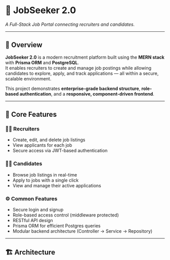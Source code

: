 # 💼 JobSeeker 2.0  
*A Full-Stack Job Portal connecting recruiters and candidates.*

---

## 🚀 Overview  
**JobSeeker 2.0** is a modern recruitment platform built using the **MERN stack** with **Prisma ORM** and **PostgreSQL**.  
It enables recruiters to create and manage job postings while allowing candidates to explore, apply, and track applications — all within a secure, scalable environment.

This project demonstrates **enterprise-grade backend structure**, **role-based authentication**, and a **responsive, component-driven frontend**.

---

## 🧩 Core Features  

### 👨‍💼 Recruiters  
- Create, edit, and delete job listings  
- View applicants for each job  
- Secure access via JWT-based authentication  

### 👨‍🎓 Candidates  
- Browse job listings in real-time  
- Apply to jobs with a single click  
- View and manage their active applications  

### ⚙️ Common Features  
- Secure login and signup  
- Role-based access control (middleware protected)  
- RESTful API design  
- Prisma ORM for efficient Postgres queries  
- Modular backend architecture (Controller → Service → Repository)  

---

## 🏗️ Architecture  
